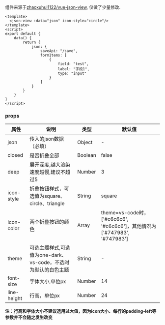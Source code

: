 
组件来源于[zhaoxuhui1122/vue-json-view](https://github.com/zhaoxuhui1122/vue-json-view), 仅做了少量修改.

```vue-demo
<template>
  <json-view :data="json" icon-style="circle"/>
</template>
<script>
export default {
    data() {
        return {
            json: {
                saveApi: "/save",
                formItems: [
                    {
                        field: "test",
                        label: "字段1",
                        type: "input"
                    }
                ]
            }
        }
    }
}
</script>
```

### props


| 属性        | 说明                                                         | 类型    | 默认值                                                       |
| ----------- | ------------------------------------------------------------ | ------- | ------------------------------------------------------------ |
| json        | 传入的json数据（必填）                                       | Object  | -                                                            |
| closed      | 是否折叠全部                                                 | Boolean | false                                                        |
| deep        | 展开深度,越大渲染速度越慢,建议不超过5                        | Number  | 3                                                            |
| icon-style  | 折叠按钮样式，可选值为square、circle、triangle               | String  | square                                                       |
| icon-color  | 两个折叠按钮的颜色                                           | Array   | theme=vs-code时，['#c6c6c6', '#c6c6c6']，其他情况为['#747983', '#747983'] |
| theme       | 可选主题样式,可选值为one-dark、vs-code，不选时为默认的白色主题 | String  | -                                                            |
| font-size   | 字体大小,单位px                                              | Number  | 14                                                           |
| line-height | 行高，单位px                                                 | Number  | 24                                                           |

**注：行高和字体大小不建议选用过大值，因为icon大小、每行的padding-left等参数并不会随之发生改变**
